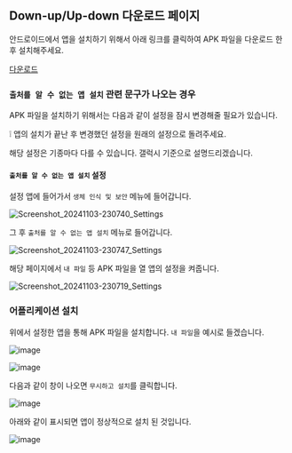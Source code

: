## Down-up/Up-down 다운로드 페이지

안드로이드에서 앱을 설치하기 위해서 아래 링크를 클릭하여 APK 파일을 다운로드 한 후 설치해주세요.

[다운로드](https://github.com/pula39/DownupUpdown-aos-distribution/releases/download/release/Down-up.Up-down.apk)

### `출처를 알 수 없는 앱 설치` 관련 문구가 나오는 경우

APK 파일을 설치하기 위해서는 다음과 같이 설정을 잠시 변경해줄 필요가 있습니다.

❕ 앱의 설치가 끝난 후 변경했던 설정을 원래의 설정으로 돌려주세요.

해당 설정은 기종마다 다를 수 있습니다. 갤럭시 기준으로 설명드리겠습니다.

#### `출처를 알 수 없는 앱 설치` 설정

설정 앱에 들어가서 `생체 인식 및 보안` 메뉴에 들어갑니다.

![Screenshot_20241103-230740_Settings](https://github.com/user-attachments/assets/f88186e5-7a9e-49a7-b3b2-1615fd5387bb)

그 후 `출처를 알 수 없는 앱 설치` 메뉴로 들어갑니다.

![Screenshot_20241103-230747_Settings](https://github.com/user-attachments/assets/b0aaf300-b035-4684-8a8c-6d7bd7a04038)

해당 페이지에서 `내 파일` 등 APK 파일을 열 앱의 설정을 켜줍니다.

![Screenshot_20241103-230719_Settings](https://github.com/user-attachments/assets/28a01dc2-be02-44d9-896d-2002541c7503)

### 어플리케이션 설치

위에서 설정한 앱을 통해 APK 파일을 설치합니다. `내 파일`을 예시로 들겠습니다.

![image](https://github.com/user-attachments/assets/ba274236-9dac-492d-9b91-f5ad73cbf795)

![image](https://github.com/user-attachments/assets/e3915a57-6d14-4ed9-a5f3-3106f227b466)

다음과 같이 창이 나오면 `무시하고 설치`를 클릭합니다.

![image](https://github.com/user-attachments/assets/8596a395-2a68-4fbf-902f-30a44bb13b31)

아래와 같이 표시되면 앱이 정상적으로 설치 된 것입니다. 

![image](https://github.com/user-attachments/assets/2f5f6dbf-3ef6-44ac-97de-2eed6cdfa3bc)
